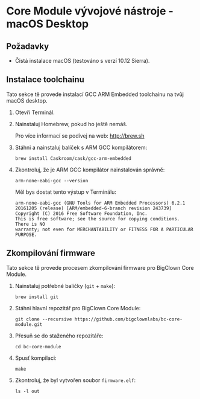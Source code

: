 # Core Module vývojové nástroje - macOS Desktop





## Požadavky


* Čistá instalace macOS (testováno s verzí 10.12 Sierra).


## Instalace toolchainu


Tato sekce tě provede instalací GCC ARM Embedded toolchainu na tvůj macOS desktop.


1. Otevři Terminál.

2. Nainstaluj Homebrew, pokud ho ještě nemáš.

   Pro více informací se podívej na web: http://brew.sh

3. Stáhni a nainstaluj balíček s ARM GCC kompilátorem:

   ```
   brew install Caskroom/cask/gcc-arm-embedded
   ```

4. Zkontroluj, že je ARM GCC kompilátor nainstalován správně:

   ```
   arm-none-eabi-gcc --version
   ```

   Měl bys dostat tento výstup v Terminálu:

   ```
   arm-none-eabi-gcc (GNU Tools for ARM Embedded Processors) 6.2.1 20161205 (release) [ARM/embedded-6-branch revision 243739]
   Copyright (C) 2016 Free Software Foundation, Inc.
   This is free software; see the source for copying conditions.  There is NO
   warranty; not even for MERCHANTABILITY or FITNESS FOR A PARTICULAR PURPOSE.
   ```


## Zkompilování firmware


Tato sekce tě provede procesem zkompilování firmware pro BigClown Core Module.


1. Nainstaluj potřebné balíčky (`git` + `make`):

   ```
   brew install git
   ```

2. Stáhni hlavní repozitář pro BigClown Core Module:

   ```
   git clone --recursive https://github.com/bigclownlabs/bc-core-module.git
   ```

3. Přesuň se do staženého repozitáře:

   ```
   cd bc-core-module
   ```

4. Spusť kompilaci:

   ```
   make
   ```

5. Zkontroluj, že byl vytvořen soubor `firmware.elf`:

   ```
   ls -l out
   ```

